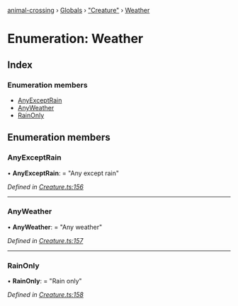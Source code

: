 [animal-crossing](../README.md) › [Globals](../globals.md) › ["Creature"](../modules/_creature_.md) › [Weather](_creature_.weather.md)

# Enumeration: Weather

## Index

### Enumeration members

* [AnyExceptRain](_creature_.weather.md#anyexceptrain)
* [AnyWeather](_creature_.weather.md#anyweather)
* [RainOnly](_creature_.weather.md#rainonly)

## Enumeration members

###  AnyExceptRain

• **AnyExceptRain**: = "Any except rain"

*Defined in [Creature.ts:156](https://github.com/Norviah/animal-crossing/blob/4ac4ba9/module/types/Creature.ts#L156)*

___

###  AnyWeather

• **AnyWeather**: = "Any weather"

*Defined in [Creature.ts:157](https://github.com/Norviah/animal-crossing/blob/4ac4ba9/module/types/Creature.ts#L157)*

___

###  RainOnly

• **RainOnly**: = "Rain only"

*Defined in [Creature.ts:158](https://github.com/Norviah/animal-crossing/blob/4ac4ba9/module/types/Creature.ts#L158)*
